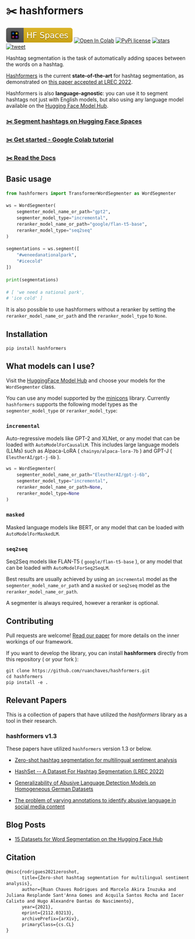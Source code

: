 # ✂️ hashformers

[![HF Spaces](https://raw.githubusercontent.com/obss/sahi/main/resources/hf_spaces_badge.svg)](https://ruanchaves-hashtag-segmentation.hf.space/) [![Open In Colab](https://colab.research.google.com/assets/colab-badge.svg)](https://colab.research.google.com/github/ruanchaves/hashformers/blob/master/hashformers.ipynb) [![PyPi license](https://badgen.net/pypi/license/pip/)](https://github.com/ruanchaves/hashformers/blob/master/LICENSE) [![stars](https://img.shields.io/github/stars/ruanchaves/hashformers)](https://github.com/ruanchaves/hashformers) [![tweet](https://img.shields.io/twitter/url?style=social&url=https%3A%2F%2Fgithub.com%2Fruanchaves%2Fhashformers)](https://www.twitter.com/share?url=https://github.com/ruanchaves/hashformers)


Hashtag segmentation is the task of automatically adding spaces between the words on a hashtag. 

[Hashformers](https://github.com/ruanchaves/hashformers) is the current **state-of-the-art** for hashtag segmentation, as demonstrated on [this paper accepted at LREC 2022](https://aclanthology.org/2022.lrec-1.782.pdf). 

Hashformers is also **language-agnostic**: you can use it to segment hashtags not just with English models, but also using any language model available on the [Hugging Face Model Hub](https://huggingface.co/models).

<p align="center">
    
<h3> <a href="https://ruanchaves-hashtag-segmentation.hf.space/"> ✂️ Segment hashtags on Hugging Face Spaces </a> </h3>

<h3> <a href="https://colab.research.google.com/github/ruanchaves/hashformers/blob/master/hashformers.ipynb"> ✂️ Get started - Google Colab tutorial </a> </h3>

<h3> <a href="https://github.com/ruanchaves/hashformers/wiki"> ✂️ Read the Docs </a> </h3>

</p>


## Basic usage

```python
from hashformers import TransformerWordSegmenter as WordSegmenter

ws = WordSegmenter(
    segmenter_model_name_or_path="gpt2",
    segmenter_model_type="incremental",
    reranker_model_name_or_path="google/flan-t5-base",
    reranker_model_type="seq2seq"
)

segmentations = ws.segment([
    "#weneedanationalpark",
    "#icecold"
])

print(segmentations)

# [ 'we need a national park',
# 'ice cold' ]
```

It is also possible to use hashformers without a reranker by setting the `reranker_model_name_or_path` and the `reranker_model_type` to `None`. 

## Installation

```
pip install hashformers
```

## What models can I use?

Visit the [HuggingFace Model Hub](https://huggingface.co/models) and choose your models for the `WordSegmenter` class.

You can use any model supported by the [minicons](https://github.com/kanishkamisra/minicons) library. Currently `hashformers` supports the following model types as the `segmenter_model_type` or `reranker_model_type`:

### `incremental`

Auto-regressive models like GPT-2 and XLNet, or any model that can be loaded with `AutoModelForCausalLM`. This includes large language models (LLMs) such as Alpaca-LoRA ( `chainyo/alpaca-lora-7b` ) and GPT-J ( `EleutherAI/gpt-j-6b` ).

```python
ws = WordSegmenter(
    segmenter_model_name_or_path="EleutherAI/gpt-j-6b",
    segmenter_model_type="incremental",
    reranker_model_name_or_path=None,
    reranker_model_type=None
)
```

### `masked`

Masked language models like BERT, or any model that can be loaded with `AutoModelForMaskedLM`.

### `seq2seq`

Seq2Seq models like FLAN-T5 ( `google/flan-t5-base` ), or any model that can be loaded with `AutoModelForSeq2SeqLM`.

Best results are usually achieved by using an `incremental` model as the `segmenter_model_name_or_path` and a `masked` or `seq2seq` model as the `reranker_model_name_or_path`. 

A segmenter is always required, however a reranker is optional. 

## Contributing 

Pull requests are welcome!  [Read our paper](https://arxiv.org/abs/2112.03213) for more details on the inner workings of our framework.

If you want to develop the library, you can install **hashformers** directly from this repository ( or your fork ):

```
git clone https://github.com/ruanchaves/hashformers.git
cd hashformers
pip install -e .
```

## Relevant Papers 

This is a collection of papers that have utilized the *hashformers* library as a tool in their research.

### hashformers v1.3

These papers have utilized `hashformers` version 1.3 or below.

* [Zero-shot hashtag segmentation for multilingual sentiment analysis](https://arxiv.org/abs/2112.03213)

* [HashSet -- A Dataset For Hashtag Segmentation (LREC 2022)](https://aclanthology.org/2022.lrec-1.782/)

* [Generalizability of Abusive Language Detection Models on Homogeneous German Datasets](https://link.springer.com/article/10.1007/s13222-023-00438-1#Fn3) 

* [The problem of varying annotations to identify abusive language in social media content](https://www.cambridge.org/core/journals/natural-language-engineering/article/problem-of-varying-annotations-to-identify-abusive-language-in-social-media-content/B47FCCCEBF6EDF9C628DCC69EC5E0826)

## Blog Posts

* [15 Datasets for Word Segmentation on the Hugging Face Hub](https://ruanchaves.medium.com/15-datasets-for-word-segmentation-on-the-hugging-face-hub-4f24cb971e48)

## Citation

```
@misc{rodrigues2021zeroshot,
      title={Zero-shot hashtag segmentation for multilingual sentiment analysis}, 
      author={Ruan Chaves Rodrigues and Marcelo Akira Inuzuka and Juliana Resplande Sant'Anna Gomes and Acquila Santos Rocha and Iacer Calixto and Hugo Alexandre Dantas do Nascimento},
      year={2021},
      eprint={2112.03213},
      archivePrefix={arXiv},
      primaryClass={cs.CL}
}
```